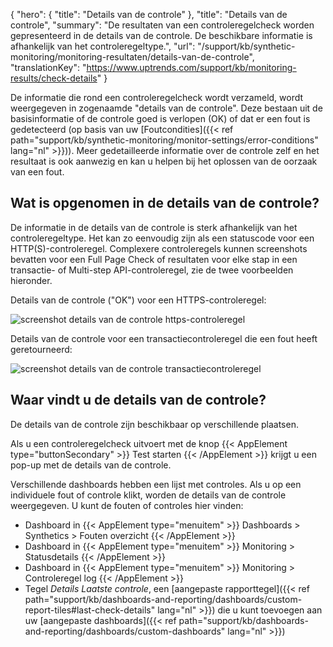 {
  "hero": {
    "title": "Details van de controle"
  },
  "title": "Details van de controle",
  "summary": "De resultaten van een controleregelcheck worden gepresenteerd in de details van de controle. De beschikbare informatie is afhankelijk van het controleregeltype.",
  "url": "/support/kb/synthetic-monitoring/monitoring-resultaten/details-van-de-controle",
  "translationKey": "https://www.uptrends.com/support/kb/monitoring-results/check-details"
}

De informatie die rond een controleregelcheck wordt verzameld, wordt weergegeven in zogenaamde "details van de controle". Deze bestaan uit de basisinformatie of de controle goed is verlopen (OK) of dat er een fout is gedetecteerd (op basis van uw [Foutcondities]({{< ref path="support/kb/synthetic-monitoring/monitor-settings/error-conditions" lang="nl" >}})). Meer gedetailleerde informatie over de controle zelf en het resultaat is ook aanwezig en kan u helpen bij het oplossen van de oorzaak van een fout.

## Wat is opgenomen in de details van de controle?

De informatie in de details van de controle is sterk afhankelijk van het controleregeltype. Het kan zo eenvoudig zijn als een statuscode voor een HTTP(S)-controleregel. Complexere controleregels kunnen screenshots bevatten voor een Full Page Check of resultaten voor elke stap in een transactie- of Multi-step API-controleregel, zie de twee voorbeelden hieronder.

Details van de controle ("OK") voor een HTTPS-controleregel:

![screenshot details van de controle https-controleregel](/img/content/scr_check-details-https-monitor.min.png)

Details van de controle voor een transactiecontroleregel die een fout heeft geretourneerd:

![screenshot details van de controle transactiecontroleregel](/img/content/scr_check-details-transaction-monitor-041024.min.png)

## Waar vindt u de details van de controle?

De details van de controle zijn beschikbaar op verschillende plaatsen.

Als u een controleregelcheck uitvoert met de knop {{< AppElement type="buttonSecondary" >}} Test starten {{< /AppElement >}} krijgt u een pop-up met de details van de controle.

Verschillende dashboards hebben een lijst met controles. Als u op een individuele fout of controle klikt, worden de details van de controle weergegeven. U kunt de fouten of controles hier vinden:

- Dashboard in {{< AppElement type="menuitem" >}} Dashboards > Synthetics > Fouten overzicht {{< /AppElement >}} 
- Dashboard in {{< AppElement type="menuitem" >}} Monitoring > Statusdetails {{< /AppElement >}} 
- Dashboard in {{< AppElement type="menuitem" >}} Monitoring > Controleregel log {{< /AppElement >}} 
- Tegel *Details Laatste controle*, een [aangepaste rapporttegel]({{< ref path="support/kb/dashboards-and-reporting/dashboards/custom-report-tiles#last-check-details" lang="nl" >}}) die u kunt toevoegen aan uw [aangepaste dashboards]({{< ref path="support/kb/dashboards-and-reporting/dashboards/custom-dashboards" lang="nl" >}})
